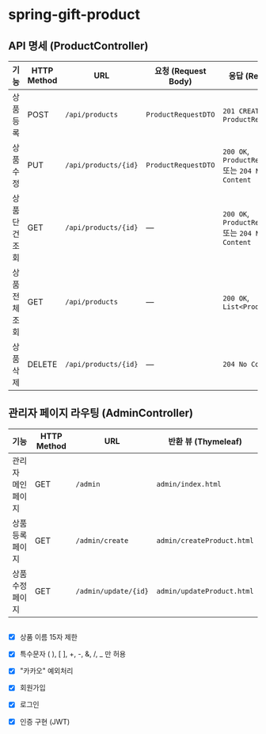 # spring-gift-product

## API 명세 (ProductController)

| 기능         | HTTP Method | URL                     | 요청 (Request Body)   | 응답 (Response)                                |
|--------------|-------------|-------------------------|-----------------------|------------------------------------------------|
| 상품 등록    | POST        | `/api/products`         | `ProductRequestDTO`   | `201 CREATED`, `ProductResponseDTO`            |
| 상품 수정    | PUT         | `/api/products/{id}`    | `ProductRequestDTO`   | `200 OK`, `ProductResponseDTO` 또는 `204 No Content` |
| 상품 단건 조회 | GET         | `/api/products/{id}`    | —                     | `200 OK`, `ProductResponseDTO` 또는 `204 No Content` |
| 상품 전체 조회 | GET         | `/api/products`         | —                     | `200 OK`, `List<Product>`                      |
| 상품 삭제    | DELETE      | `/api/products/{id}`    | —                     | `204 No Content`                               |

## 관리자 페이지 라우팅 (AdminController)

| 기능               | HTTP Method | URL                    | 반환 뷰 (Thymeleaf)           |
|--------------------|-------------|------------------------|-------------------------------|
| 관리자 메인 페이지 | GET         | `/admin`               | `admin/index.html`            |
| 상품 등록 페이지   | GET         | `/admin/create`        | `admin/createProduct.html`    |
| 상품 수정 페이지   | GET         | `/admin/update/{id}`   | `admin/updateProduct.html`    |


## 
- [x] 상품 이름 15자 제한
- [x] 특수문자 ( ), [ ], +, -, &, /, _ 만 허용
- [x] "카카오" 예외처리

- [x] 회원가입 
- [x] 로그인
- [x] 인증 구현 (JWT)
